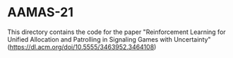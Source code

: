 # AAMAS-21

This directory contains the code for the paper "Reinforcement Learning for Unified Allocation and Patrolling in Signaling Games with Uncertainty" (https://dl.acm.org/doi/10.5555/3463952.3464108)
